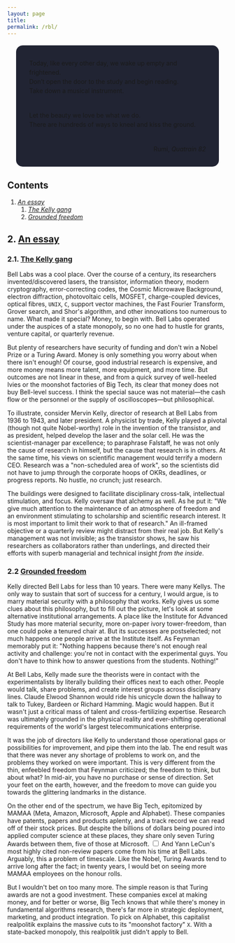 ```yaml
---
layout: page
title:
permalink: /rbl/
---
```


<div style="background-color: #212433 ; padding: 30px; margin: 20px; border: 0px solid
grey; line-height:1.5; border-radius: 15px">
Today, like every other day, we wake up empty
and frightened.<br>
Don’t open the door to the study and begin reading. <br>
Take down a musical instrument.<br><br>

Let the beauty we love be what we do.<br>
There are hundreds of ways to kneel and kiss the ground.
<br>
<br>

<div style="text-align: right">Rumi, <i>Quatrain 82</i></div>
</div>

## Contents <a id="tbc" name="tbc"></a>

1.  <a href="#sec-2"><i>An essay</i></a>
	1. <a href="#sec-2-1"><i>The Kelly gang</i></a>
	2. <a href="#sec-2-2"><i>Grounded freedom</i></a>

## 2. <a href="#tbc">An essay</a><a id="sec-2" name="sec-2"></a>

### 2.1. <a href="#tbc">The Kelly gang</a><a id="sec-2-1" name="sec-2-1"></a>

Bell Labs was a cool place. Over the course of a century, its researchers invented/discovered
lasers, the transistor, information theory, modern cryptography,
error-correcting codes, the Cosmic Microwave Background, electron diffraction, photovoltaic cells,
MOSFET, charge-coupled devices, optical fibres, `UNIX`, `C`, support
vector machines, the Fast Fourier Transform, Grover search,
and Shor's algorithm, and other innovations too numerous to name.
What made it special? Money, to begin with. Bell Labs operated
under the auspices of a state monopoly, so no one had to hustle for
grants, venture capital, or quarterly revenue.

But plenty of researchers
have security of funding and don't win a Nobel Prize or a Turing Award. Money is only something you worry about when there isn't
enough!
Of course, good industrial research is expensive, and more money
means more talent, more equipment, and more time. But outcomes are not
linear in these, and from a quick survey of well-heeled
Ivies or the moonshot factories of Big Tech,
its clear that money does not buy Bell-level success.
I think the special sauce was not material—the cash flow or the
personnel or the supply of oscilloscopes—but philosophical.

To illustrate, consider Mervin Kelly, director of research at Bell Labs from 1936
to 1943, and later president. A physicist by trade, Kelly played a
pivotal (though not quite Nobel-worthy) role in the invention of the transistor, and as
president, helped develop the laser and the solar cell.
He was the scientist-manager par excellence; to paraphrase Falstaff,
he was not only the cause of research in himself, but the cause that
research is in others.
At the same time, his views on scientific management would terrify a
modern CEO. Research was a "non-scheduled
area of work", so the scientists did not have to jump through the
corporate hoops of OKRs, deadlines, or progress reports.
No hustle, no crunch; just research.

The buildings were designed to facilitate disciplinary cross-talk, intellectual
stimulation, and focus. Kelly oversaw that alchemy as well. As he
put it: "We give much attention to the maintenance of an atmosphere of
freedom and an environment stimulating to scholarship and scientific
research interest. It is most important to limit their work to that of
research." An ill-framed objective or a quarterly review might
distract from their real job. But Kelly's management was not
invisible; as the transistor shows, he saw his researchers as
collaborators rather than underlings, and directed their efforts with
superb managerial and technical insight *from the inside*.

### 2.2 <a href="#tbc">Grounded freedom</a><a id="sec-2-2" name="sec-2-2"></a>

Kelly directed Bell Labs for less than $10$ years. There were many Kellys. The only way to
sustain that sort of success for a century, I would argue, is to marry material
security with a philosophy that works.
Kelly gives us some clues about this philosophy, but to fill out the
picture, let's look at some alternative institutional arrangements.
A place like the Institute for Advanced Study has more material
security, more on-paper ivory tower-freedom, than one could poke a
tenured chair at.
But its successes are postselected; not much happens one people arrive
at the Institute itself. As Feynman memorably put it: "Nothing happens because there's
not enough real activity and challenge: you're not in contact with the
experimental guys. You don't have to think how to answer questions
from the students. Nothing!"

At Bell Labs, Kelly made sure the theorists were in contact with the
experimentalists by literally building their offices next to each
other.
People would talk, share problems, and create interest groups across
disciplinary lines. Claude Elwood Shannon would ride his unicycle down
the hallway to talk to Tukey, Bardeen or Richard Hamming. Magic would
happen.
But it wasn't just a critical mass of talent and cross-fertilizing expertise.
Research was ultimately grounded in the physical reality and ever-shifting
operational requirements of the world's largest telecommunications
enterprise.

It was the job of directors like Kelly to understand those operational
gaps or possibilities for improvement, and pipe them into the lab.
The end result was that there was never any shortage of problems to
work on, and the problems they worked on were important.
This is very different from the thin, enfeebled freedom that Feynman
criticized; the freedom to think, but about what? In mid-air, you have no
purchase or sense of direction. Set your feet on the earth, however,
and the freedom to move can guide you towards the glittering landmarks
in the distance.

On the other end of the spectrum, we have Big Tech, epitomized by
MAMAA (Meta, Amazon, Microsoft, Apple and Alphabet).
These companies have patents, papers and products aplenty, and a track
record we can read off of their stock prices.
But despite the billions of dollars being poured into applied computer
science at these places, they share only seven Turing Awards between them, five of
those at Microsoft.<label for="sn-1"
       class="margin-toggle sidenote-number">
</label>
<input type="checkbox"
       id="sn-1"
       class="margin-toggle"/>
	   <span class="sidenote">
	   And Yann LeCun's most highly cited non-review papers come from
	   his time at Bell Labs.
	   </span>
Arguably, this a problem of timescale. Like the Nobel,
Turing Awards tend to arrive long after the fact; in twenty
years, I would bet on seeing more MAMAA employees on the honour rolls.

But I wouldn't bet on too many more.
The simple reason is that Turing awards are not a good investment.
These companies excel at making money, and for better or worse, Big Tech knows
that while there's money in fundamental algorithms research, there's far more in
strategic deployment, marketing, and product integration. To pick on
Alphabet, this capitalist realpolitik explains the massive cuts to its "moonshot factory" `X`.
With a state-backed monopoly, this realpolitik just didn't apply to Bell.
